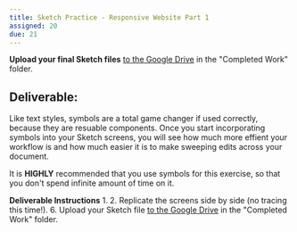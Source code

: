 ```yaml
---
title: Sketch Practice - Responsive Website Part 1
assigned: 20
due: 21
---
```


 **Upload your final Sketch files** [to the Google Drive]() in the "Completed Work" folder.


Deliverable: 
-----------------------------------------

Like text styles, symbols are a total game changer if used correctly, because they are resuable components. Once you start incorporating symbols into your Sketch screens, you will see how much more effient your workflow is and how much easier it is to make sweeping edits across your document. 

It is **HIGHLY** recommended that you use symbols for this exercise, so that you don't spend infinite amount of time on it. 


**Deliverable Instructions**
1. 
2. Replicate the screens side by side (no tracing this time!).
6. Upload your Sketch file [to the Google Drive]() in the "Completed Work" folder.

